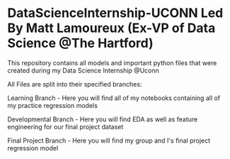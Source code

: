# DataScienceInternship-UCONN Led By Matt Lamoureux (Ex-VP of Data Science @The Hartford)
This repository contains all models and important python files that were created during my Data Science Internship @Uconn

All Files are split into their specified branches:

Learning Branch - Here you will find all of my notebooks containing all of my practice regression models

Developmental Branch - Here you will find EDA as well as feature engineering for our final project dataset

Final Project Branch - Here you will find my group and I's final project regression model




